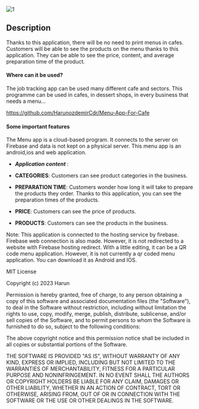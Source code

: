 ![1](https://user-images.githubusercontent.com/108359272/235537626-bca19902-bdd1-423f-9ed8-82ad1d10e8b6.png)



## Description

Thanks to this application, there will be no need to print menus in cafes.
Customers will be able to see the products on the menu thanks to this application.
They can be able to see the price, content, and average preparation time of the product.


#### Where can it be used?

The job tracking app can be used many different cafe and sectors.
This programme can be used in cafes, in dessert shops, in every business that needs a menu...

https://github.com/HarunozdemirCdr/Menu-App-For-Cafe

#### Some important features

The Menu app is a cloud-based program.
It connects to the server on Firebase and data is not kept on a physical server.
This menu app is an android,ios and web application.

- ***Application content*** :




- **CATEGORIES**: Customers can see product categories in the business.
  
- **PREPARATION TIME**:  Customers wonder how long it will take to prepare the products they order. Thanks to this application, you can see the preparation times of the products.

- **PRICE**: Customers can see the price of products.

- **PRODUCTS**: Customers can see the products in the business.

Note: This application is connected to the hosting service by firebase. Firebase web connection is also made. However, it is not redirected to a website with Firebase hosting redirect. With a little editing, it can be a QR code menu application. However, it is not currently a qr coded menu application. You can download it as Android and IOS.





MIT License

Copyright (c) 2023 Harun

Permission is hereby granted, free of charge, to any person obtaining a copy
of this software and associated documentation files (the "Software"), to deal
in the Software without restriction, including without limitation the rights
to use, copy, modify, merge, publish, distribute, sublicense, and/or sell
copies of the Software, and to permit persons to whom the Software is
furnished to do so, subject to the following conditions:

The above copyright notice and this permission notice shall be included in all
copies or substantial portions of the Software.

THE SOFTWARE IS PROVIDED "AS IS", WITHOUT WARRANTY OF ANY KIND, EXPRESS OR
IMPLIED, INCLUDING BUT NOT LIMITED TO THE WARRANTIES OF MERCHANTABILITY,
FITNESS FOR A PARTICULAR PURPOSE AND NONINFRINGEMENT. IN NO EVENT SHALL THE
AUTHORS OR COPYRIGHT HOLDERS BE LIABLE FOR ANY CLAIM, DAMAGES OR OTHER
LIABILITY, WHETHER IN AN ACTION OF CONTRACT, TORT OR OTHERWISE, ARISING FROM,
OUT OF OR IN CONNECTION WITH THE SOFTWARE OR THE USE OR OTHER DEALINGS IN THE
SOFTWARE.


